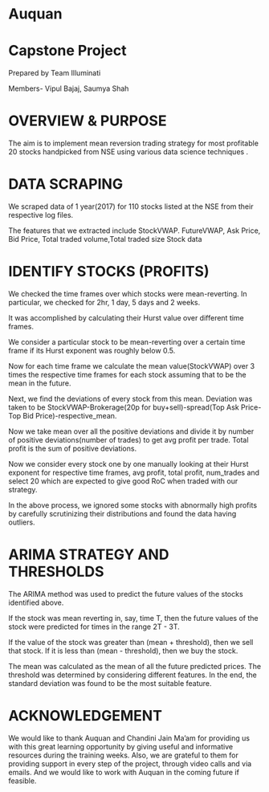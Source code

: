 # Auquan
# Capstone Project
Prepared by Team Illuminati

Members- Vipul Bajaj, Saumya Shah

# OVERVIEW & PURPOSE

The aim is to implement mean reversion trading strategy for most profitable 20 stocks handpicked from NSE using various data science techniques . 			

# DATA SCRAPING

We scraped data of 1 year(2017) for 110 stocks listed at the NSE  from their respective log files.

The features that we extracted include StockVWAP. FutureVWAP, Ask Price, Bid Price, Total traded volume,Total traded size
Stock data

# IDENTIFY STOCKS (PROFITS)

We checked the time frames over which stocks were mean-reverting. In particular, we checked for 2hr, 1 day, 5 days and 2 weeks.

It was accomplished by calculating their Hurst value over different time frames.

We consider a particular stock to be mean-reverting over a certain time frame if its Hurst exponent was roughly below 0.5.

Now for each time frame we calculate the mean value(StockVWAP) over 3 times the respective time frames for each stock assuming that to be the mean in the future.

Next, we find the deviations of every stock from this mean. Deviation was taken to be StockVWAP-Brokerage(20p for buy+sell)-spread(Top Ask Price-Top Bid Price)-respective_mean.

Now we take mean over all the positive deviations and divide it by number of positive deviations(number of trades) to get avg profit per trade. Total profit is the sum of positive deviations.

Now we consider every stock one by one manually looking at their Hurst exponent for respective time frames, avg profit, total profit, num_trades and select 20 which are expected to give good RoC when traded with our strategy.

In the above process, we ignored some stocks with abnormally high profits by carefully scrutinizing their distributions and found the data having outliers.

# ARIMA STRATEGY AND THRESHOLDS

The ARIMA method was used to predict the future values of the stocks identified above.

If the stock was mean reverting in, say, time T, then the future values of the stock were predicted for times in the range 2T - 3T.

If the value of the stock was greater than (mean + threshold), then we sell that stock. If it is less than (mean - threshold), then we buy the stock.

The mean was calculated as the mean of all the future predicted prices. The threshold was determined by considering different features. In the end, the standard deviation was found to be the most suitable feature.

# ACKNOWLEDGEMENT

We would like to thank Auquan and Chandini Jain Ma’am for providing us with this great learning opportunity by giving  useful and informative resources during the training weeks. Also, we are grateful to them for providing support in every step of the project, through video calls and via emails. And we would like to work with Auquan in the coming future if feasible.

